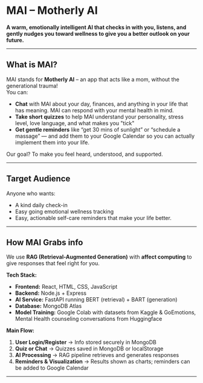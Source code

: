 # MAI – Motherly AI 

**A warm, emotionally intelligent AI that checks in with you, listens, and gently nudges you toward wellness to give you a better outlook on your future.**

---

## What is MAI?
MAI stands for **Motherly AI** – an app that acts like a mom, without the generational trauma!   
You can:
- **Chat** with MAI about your day, finances, and anything in your life that has meaning. MAI can respond with your mental health in mind.  
- **Take short quizzes** to help MAI understand your personality, stress level, love language, and what makes you "tick" 
- **Get gentle reminders** like “get 30 mins of sunlight” or “schedule a massage” — and add them to your Google Calendar so you can actually implement them into your life. 

Our goal? To make you feel heard, understood, and supported.

---

## Target Audience
Anyone who wants:
- A kind daily check-in
- Easy going emotional wellness tracking
- Easy, actionable self-care reminders that make your life better. 

---

##  How MAI Grabs info
We use **RAG (Retrieval-Augmented Generation)** with **affect computing** to give responses that feel right for you.

**Tech Stack:**
- **Frontend:** React, HTML, CSS, JavaScript
- **Backend:** Node.js + Express
- **AI Service:** FastAPI running BERT (retrieval) + BART (generation)
- **Database:** MongoDB Atlas
- **Model Training:** Google Colab with datasets from Kaggle & GoEmotions, Mental Health counseling conversations from Huggingface

**Main Flow:**
1. **User Login/Register** → Info stored securely in MongoDB  
2. **Quiz or Chat** → Quizzes saved in MongoDB or localStorage  
3. **AI Processing** → RAG pipeline retrieves and generates responses  
4. **Reminders & Visualization** → Results shown as charts; reminders can be added to Google Calendar  

---
